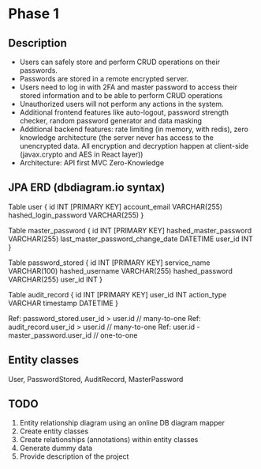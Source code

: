 # Phase 1

## Description
- Users can safely store and perform CRUD operations on their passwords.
- Passwords are stored in a remote encrypted server.
- Users need to log in with 2FA and master password to access their stored information and to be able to perform CRUD operations
- Unauthorized users will not perform any actions in the system.
- Additional frontend features like auto-logout, password strength checker, random password generator and data masking
- Additional backend features: rate limiting (in memory, with redis), zero knowledge architecture (the server never has access to the unencrypted data. All encryption and decryption happen at client-side (javax.crypto and AES in React layer))
- Architecture: API first MVC Zero-Knowledge

## JPA ERD (dbdiagram.io syntax)
Table user {
  id INT [PRIMARY KEY]
  account_email VARCHAR(255)
  hashed_login_password VARCHAR(255)
}

Table master_password {
  id INT [PRIMARY KEY]
  hashed_master_password VARCHAR(255)
  last_master_password_change_date DATETIME
  user_id INT
}

Table password_stored {
  id INT [PRIMARY KEY]
  service_name VARCHAR(100)
  hashed_username VARCHAR(255)
  hashed_password VARCHAR(255)
  user_id INT
}

Table audit_record {
  id INT [PRIMARY KEY]
  user_id INT
  action_type VARCHAR
  timestamp DATETIME
}

Ref: password_stored.user_id > user.id // many-to-one
Ref: audit_record.user_id > user.id // many-to-one
Ref: user.id - master_password.user_id // one-to-one

## Entity classes
User, PasswordStored, AuditRecord, MasterPassword

## TODO
1. Entity relationship diagram using an online DB diagram mapper
2. Create entity classes
3. Create relationships (annotations) within entity classes
4. Generate dummy data
5. Provide description of the project